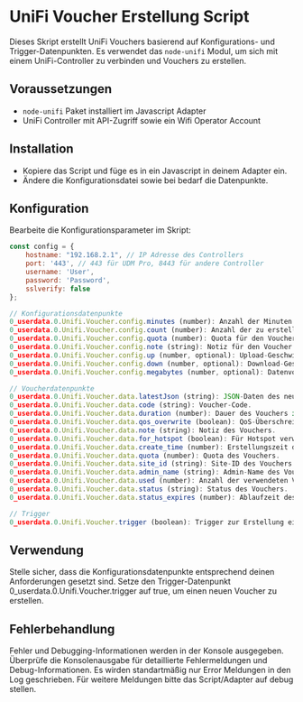 # UniFi Voucher Erstellung Script

Dieses Skript erstellt UniFi Vouchers basierend auf Konfigurations- und Trigger-Datenpunkten. Es verwendet das `node-unifi` Modul, um sich mit einem UniFi-Controller zu verbinden und Vouchers zu erstellen.

## Voraussetzungen

- `node-unifi` Paket installiert im Javascript Adapter
- UniFi Controller mit API-Zugriff sowie ein Wifi Operator Account

## Installation

- Kopiere das Script und füge es in ein Javascript in deinem Adapter ein.
- Ändere die Konfigurationsdatei sowie bei bedarf die Datenpunkte.

## Konfiguration

Bearbeite die Konfigurationsparameter im Skript:

```javascript
const config = {
    hostname: "192.168.2.1", // IP Adresse des Controllers
    port: '443', // 443 für UDM Pro, 8443 für andere Controller
    username: 'User',
    password: 'Password',
    sslverify: false
};

// Konfigurationsdatenpunkte
0_userdata.0.Unifi.Voucher.config.minutes (number): Anzahl der Minuten für den Voucher.
0_userdata.0.Unifi.Voucher.config.count (number): Anzahl der zu erstellenden Vouchers.
0_userdata.0.Unifi.Voucher.config.quota (number): Quota für den Voucher.
0_userdata.0.Unifi.Voucher.config.note (string): Notiz für den Voucher.
0_userdata.0.Unifi.Voucher.config.up (number, optional): Upload-Geschwindigkeit in kbps.
0_userdata.0.Unifi.Voucher.config.down (number, optional): Download-Geschwindigkeit in kbps.
0_userdata.0.Unifi.Voucher.config.megabytes (number, optional): Datenvolumen in MB.

// Voucherdatenpunkte
0_userdata.0.Unifi.Voucher.data.latestJson (string): JSON-Daten des neuesten Vouchers.
0_userdata.0.Unifi.Voucher.data.code (string): Voucher-Code.
0_userdata.0.Unifi.Voucher.data.duration (number): Dauer des Vouchers in Minuten.
0_userdata.0.Unifi.Voucher.data.qos_overwrite (boolean): QoS-Überschreibung.
0_userdata.0.Unifi.Voucher.data.note (string): Notiz des Vouchers.
0_userdata.0.Unifi.Voucher.data.for_hotspot (boolean): Für Hotspot verwendet.
0_userdata.0.Unifi.Voucher.data.create_time (number): Erstellungszeit des Vouchers.
0_userdata.0.Unifi.Voucher.data.quota (number): Quota des Vouchers.
0_userdata.0.Unifi.Voucher.data.site_id (string): Site-ID des Vouchers.
0_userdata.0.Unifi.Voucher.data.admin_name (string): Admin-Name des Vouchers.
0_userdata.0.Unifi.Voucher.data.used (number): Anzahl der verwendeten Vouchers.
0_userdata.0.Unifi.Voucher.data.status (string): Status des Vouchers.
0_userdata.0.Unifi.Voucher.data.status_expires (number): Ablaufzeit des Status.

// Trigger
0_userdata.0.Unifi.Voucher.trigger (boolean): Trigger zur Erstellung eines neuen Vouchers.

```

## Verwendung

Stelle sicher, dass die Konfigurationsdatenpunkte entsprechend deinen Anforderungen gesetzt sind.
Setze den Trigger-Datenpunkt 0_userdata.0.Unifi.Voucher.trigger auf true, um einen neuen Voucher zu erstellen.

## Fehlerbehandlung

Fehler und Debugging-Informationen werden in der Konsole ausgegeben. Überprüfe die Konsolenausgabe für detaillierte Fehlermeldungen und Debug-Informationen.
Es wirden standartmäßig nur Error Meldungen in den Log geschrieben. Für weitere Meldungen bitte das Script/Adapter auf debug stellen.
